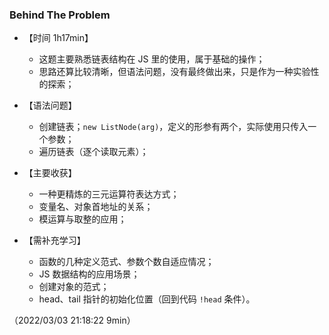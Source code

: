 ### Behind The Problem

* 【时间 1h17min】
  * 这题主要熟悉链表结构在 JS 里的使用，属于基础的操作；
  * 思路还算比较清晰，但语法问题，没有最终做出来，只是作为一种实验性的探索；
* 【语法问题】
  * 创建链表；`new ListNode(arg)`，定义的形参有两个，实际使用只传入一个参数；
  * 遍历链表（逐个读取元素）；

* 【主要收获】
  * 一种更精炼的三元运算符表达方式；
  * 变量名、对象首地址的关系；
  * 模运算与取整的应用；
* 【需补充学习】
  * 函数的几种定义范式、参数个数自适应情况；
  * JS 数据结构的应用场景；
  * 创建对象的范式；
  * head、tail 指针的初始化位置（回到代码 `!head` 条件）。

（2022/03/03 21:18:22 9min）